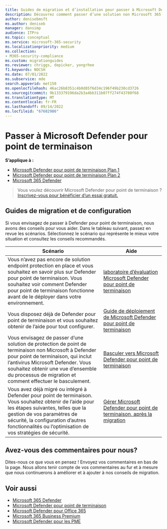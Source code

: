 ```yaml
---
title: Guides de migration et d’installation pour passer à Microsoft Defender pour point de terminaison
description: Découvrez comment passer d’une solution non Microsoft 365 Defender à Microsoft Defender pour point de terminaison
author: denisebmsft
ms.author: deniseb
manager: dansimp
audience: ITPro
ms.topic: conceptual
ms.service: microsoft-365-security
ms.localizationpriority: medium
ms.collection:
- M365-security-compliance
ms.custom: migrationguides
ms.reviewer: chriggs, depicker, yongrhee
f1.keywords: NOCSH
ms.date: 07/01/2022
ms.subservice: mde
search.appverid: met150
ms.openlocfilehash: 46ac26b8351c4b0d85f6d34c196f49b230cd3726
ms.sourcegitcommit: 9b133379196da2b3a4bb311b07ff274f43780f68
ms.translationtype: MT
ms.contentlocale: fr-FR
ms.lasthandoff: 09/14/2022
ms.locfileid: "67682986"
---
```

# <a name="move-to-microsoft-defender-for-endpoint"></a>Passer à Microsoft Defender pour point de terminaison

**S’applique à :**
- [Microsoft Defender pour point de terminaison Plan 1](https://go.microsoft.com/fwlink/p/?linkid=2154037)
- [Microsoft Defender pour point de terminaison Plan 2](https://go.microsoft.com/fwlink/p/?linkid=2154037)
- [Microsoft 365 Defender](https://go.microsoft.com/fwlink/?linkid=2118804)

> Vous voulez découvrir Microsoft Defender pour point de terminaison ? [Inscrivez-vous pour bénéficier d’un essai gratuit.](https://signup.microsoft.com/create-account/signup?products=7f379fee-c4f9-4278-b0a1-e4c8c2fcdf7e&ru=https://aka.ms/MDEp2OpenTrial?ocid=docs-wdatp-exposedapis-abovefoldlink)

## <a name="migration-and-setup-guides"></a>Guides de migration et de configuration

Si vous envisagez de passer à Defender pour point de terminaison, nous avons des conseils pour vous aider. Dans le tableau suivant, passez en revue les scénarios. Sélectionnez le scénario qui représente le mieux votre situation et consultez les conseils recommandés.

|Scénario|Aide|
|---|---|
|Vous n’avez pas encore de solution endpoint protection en place et vous souhaitez en savoir plus sur Defender pour point de terminaison. Vous souhaitez voir comment Defender pour point de terminaison fonctionne avant de le déployer dans votre environnement.|[laboratoire d’évaluation Microsoft Defender pour point de terminaison](evaluation-lab.md)|
|Vous disposez déjà de Defender pour point de terminaison et vous souhaitez obtenir de l’aide pour tout configurer.|[Guide de déploiement de Microsoft Defender pour point de terminaison](deployment-phases.md)|
|Vous envisagez de passer d’une solution de protection de point de terminaison non Microsoft à Defender pour point de terminaison, qui inclut l’antivirus Microsoft Defender. Vous souhaitez obtenir une vue d’ensemble du processus de migration et comment effectuer le basculement.|[Basculer vers Microsoft Defender pour point de terminaison](switch-to-mde-overview.md)|
|Vous avez déjà migré ou intégré à Defender pour point de terminaison. Vous souhaitez obtenir de l’aide pour les étapes suivantes, telles que la gestion de vos paramètres de sécurité, la configuration d’autres fonctionnalités ou l’optimisation de vos stratégies de sécurité.|[Gérer Microsoft Defender pour point de terminaison, après la migration](manage-mde-post-migration.md)|


## <a name="do-you-have-feedback-for-us"></a>Avez-vous des commentaires pour nous?

Dites-nous ce que vous en pensez ! Envoyez vos commentaires en bas de la page. Nous allons tenir compte de vos commentaires au fur et à mesure que nous continuerons à améliorer et à ajouter à nos conseils de migration.

## <a name="see-also"></a>Voir aussi

- [Microsoft 365 Defender](/microsoft-365/security/defender/microsoft-365-defender)
- [Microsoft Defender pour point de terminaison](/windows/security/threat-protection)
- [Microsoft Defender pour Office 365](/microsoft-365/security/office-365-security/office-365-atp)
- [Microsoft 365 Business Premium](../../business-premium/index.md)
- [Microsoft Defender pour les PME](../defender-business/mdb-overview.md)